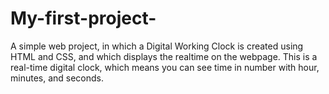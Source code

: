 # My-first-project-

A simple web project, in which a Digital Working Clock is created using HTML and CSS, and which displays the realtime on the webpage. This is a real-time digital clock, which means you can see time in number with hour, minutes, and seconds.

